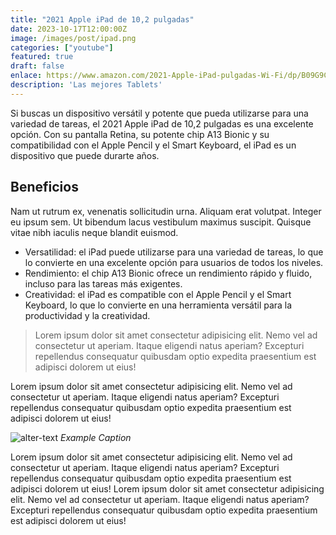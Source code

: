```yaml
---
title: "2021 Apple iPad de 10,2 pulgadas"
date: 2023-10-17T12:00:00Z
image: /images/post/ipad.png   
categories: ["youtube"]
featured: true
draft: false
enlace: https://www.amazon.com/2021-Apple-iPad-pulgadas-Wi-Fi/dp/B09G9CJM1Z/ref=lp_16225007011_1_1?sbo=RZvfv%2F%2FHxDF%2BO5021pAnSA%3D%3D
description: 'Las mejores Tablets'
---
```


Si buscas un dispositivo versátil y potente que pueda utilizarse para una variedad de tareas, el 2021 Apple iPad de 10,2 pulgadas es una excelente opción. Con su pantalla Retina, su potente chip A13 Bionic y su compatibilidad con el Apple Pencil y el Smart Keyboard, el iPad es un dispositivo que puede durarte años.

## Beneficios

Nam ut rutrum ex, venenatis sollicitudin urna. Aliquam erat volutpat. Integer eu ipsum sem. Ut bibendum lacus vestibulum maximus suscipit. Quisque vitae nibh iaculis neque blandit euismod.

- Versatilidad: el iPad puede utilizarse para una variedad de tareas, lo que lo convierte en una excelente opción para usuarios de todos los niveles.
- Rendimiento: el chip A13 Bionic ofrece un rendimiento rápido y fluido, incluso para las tareas más exigentes.
- Creatividad: el iPad es compatible con el Apple Pencil y el Smart Keyboard, lo que lo convierte en una herramienta versátil para la productividad y la creatividad.

> Lorem ipsum dolor sit amet consectetur adipisicing elit. Nemo vel ad consectetur ut aperiam. Itaque eligendi natus aperiam? Excepturi repellendus consequatur quibusdam optio expedita praesentium est adipisci dolorem ut eius!

Lorem ipsum dolor sit amet consectetur adipisicing elit. Nemo vel ad consectetur ut aperiam. Itaque eligendi natus aperiam? Excepturi repellendus consequatur quibusdam optio expedita praesentium est adipisci dolorem ut eius!

![alter-text](/images/post/post-1.png)
*Example Caption*   

Lorem ipsum dolor sit amet consectetur adipisicing elit. Nemo vel ad consectetur ut aperiam. Itaque eligendi natus aperiam? Excepturi repellendus consequatur quibusdam optio expedita praesentium est adipisci dolorem ut eius! Lorem ipsum dolor sit amet consectetur adipisicing elit. Nemo vel ad consectetur ut aperiam. Itaque eligendi natus aperiam? Excepturi repellendus consequatur quibusdam optio expedita praesentium est adipisci dolorem ut eius!
